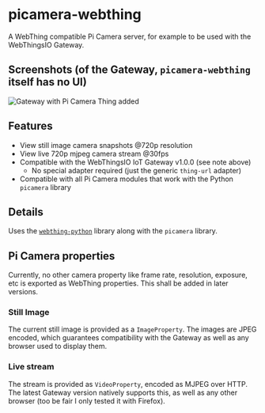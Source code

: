 # picamera-webthing

A WebThing compatible Pi Camera server, for example to be used with the WebThingsIO Gateway.

## Screenshots (of the Gateway, `picamera-webthing` itself has no UI)

![Gateway with Pi Camera Thing added](/screenshots/gateway.png?raw=true "Gateway with Pi Camera Thing added")

## Features

* View still image camera snapshots @720p resolution
* View live 720p mjpeg camera stream @30fps
* Compatible with the WebThingsIO IoT Gateway v1.0.0 (see note above)
    * No special adapter required (just the generic `thing-url` adapter)
* Compatible with all Pi Camera modules that work with the Python `picamera` library

## Details

Uses the [`webthing-python`](https://github.com/webthingsio/webthing-python) library along with the `picamera` library.

## Pi Camera properties

Currently, no other camera property like frame rate, resolution, exposure, etc is 
exported as WebThing properties. This shall be added in later versions. 

### Still Image

The current still image is provided as a `ImageProperty`. The images are
JPEG encoded, which guarantees compatibility with the Gateway as well as any browser
used to display them.

### Live stream
The stream is provided as `VideoProperty`, encoded as MJPEG over HTTP. The latest Gateway version natively supports this,
as well as any other browser (too be fair I only tested it with Firefox).


